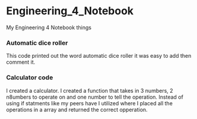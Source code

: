 # Engineering_4_Notebook
My Engineering 4 Notebook things


### Automatic dice roller
 This code printed out the word automatic dice roller it was easy to add then comment it.
 
 
 ### Calculator code
 I created a calculator. I created a function that takes in 3 numbers, 2 n8umbers to operate on and one number to tell the operation. Instead of using if statments like my peers have I utilized where I placed all the operations in a array and returned the correct opperation.
